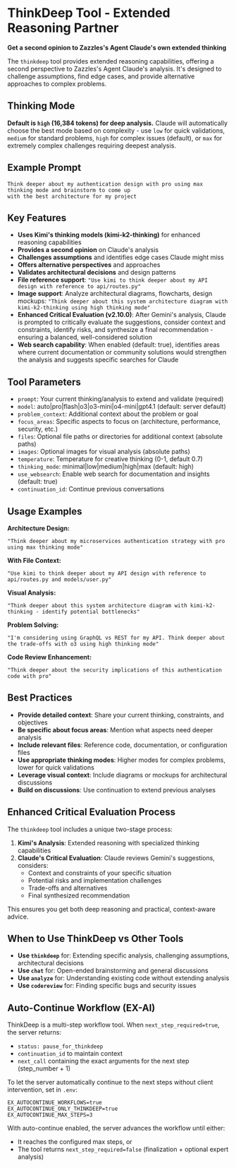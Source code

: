# ThinkDeep Tool - Extended Reasoning Partner

**Get a second opinion to Zazzles's Agent Claude's own extended thinking**

The `thinkdeep` tool provides extended reasoning capabilities, offering a second perspective to Zazzles's Agent Claude's analysis. It's designed to challenge assumptions, find edge cases, and provide alternative approaches to complex problems.

## Thinking Mode

**Default is `high` (16,384 tokens) for deep analysis.** Claude will automatically choose the best mode based on complexity - use `low` for quick validations, `medium` for standard problems, `high` for complex issues (default), or `max` for extremely complex challenges requiring deepest analysis.

## Example Prompt

```
Think deeper about my authentication design with pro using max thinking mode and brainstorm to come up
with the best architecture for my project
```

## Key Features

- **Uses Kimi's thinking models (kimi-k2-thinking)** for enhanced reasoning capabilities
- **Provides a second opinion** on Claude's analysis
- **Challenges assumptions** and identifies edge cases Claude might miss
- **Offers alternative perspectives** and approaches
- **Validates architectural decisions** and design patterns
- **File reference support**: `"Use kimi to think deeper about my API design with reference to api/routes.py"`
- **Image support**: Analyze architectural diagrams, flowcharts, design mockups: `"Think deeper about this system architecture diagram with kimi-k2-thinking using high thinking mode"`
- **Enhanced Critical Evaluation (v2.10.0)**: After Gemini's analysis, Claude is prompted to critically evaluate the suggestions, consider context and constraints, identify risks, and synthesize a final recommendation - ensuring a balanced, well-considered solution
- **Web search capability**: When enabled (default: true), identifies areas where current documentation or community solutions would strengthen the analysis and suggests specific searches for Claude

## Tool Parameters

- `prompt`: Your current thinking/analysis to extend and validate (required)
- `model`: auto|pro|flash|o3|o3-mini|o4-mini|gpt4.1 (default: server default)
- `problem_context`: Additional context about the problem or goal
- `focus_areas`: Specific aspects to focus on (architecture, performance, security, etc.)
- `files`: Optional file paths or directories for additional context (absolute paths)
- `images`: Optional images for visual analysis (absolute paths)
- `temperature`: Temperature for creative thinking (0-1, default 0.7)
- `thinking_mode`: minimal|low|medium|high|max (default: high)
- `use_websearch`: Enable web search for documentation and insights (default: true)
- `continuation_id`: Continue previous conversations

## Usage Examples

**Architecture Design:**
```
"Think deeper about my microservices authentication strategy with pro using max thinking mode"
```

**With File Context:**
```
"Use kimi to think deeper about my API design with reference to api/routes.py and models/user.py"
```

**Visual Analysis:**
```
"Think deeper about this system architecture diagram with kimi-k2-thinking - identify potential bottlenecks"
```

**Problem Solving:**
```
"I'm considering using GraphQL vs REST for my API. Think deeper about the trade-offs with o3 using high thinking mode"
```

**Code Review Enhancement:**
```
"Think deeper about the security implications of this authentication code with pro"
```

## Best Practices

- **Provide detailed context**: Share your current thinking, constraints, and objectives
- **Be specific about focus areas**: Mention what aspects need deeper analysis
- **Include relevant files**: Reference code, documentation, or configuration files
- **Use appropriate thinking modes**: Higher modes for complex problems, lower for quick validations
- **Leverage visual context**: Include diagrams or mockups for architectural discussions
- **Build on discussions**: Use continuation to extend previous analyses

## Enhanced Critical Evaluation Process

The `thinkdeep` tool includes a unique two-stage process:

1. **Kimi's Analysis**: Extended reasoning with specialized thinking capabilities
2. **Claude's Critical Evaluation**: Claude reviews Gemini's suggestions, considers:
   - Context and constraints of your specific situation
   - Potential risks and implementation challenges
   - Trade-offs and alternatives
   - Final synthesized recommendation

This ensures you get both deep reasoning and practical, context-aware advice.

## When to Use ThinkDeep vs Other Tools

- **Use `thinkdeep`** for: Extending specific analysis, challenging assumptions, architectural decisions
- **Use `chat`** for: Open-ended brainstorming and general discussions
- **Use `analyze`** for: Understanding existing code without extending analysis
- **Use `codereview`** for: Finding specific bugs and security issues

## Auto-Continue Workflow (EX-AI)

ThinkDeep is a multi-step workflow tool. When `next_step_required=true`, the server returns:
- `status: pause_for_thinkdeep`
- `continuation_id` to maintain context
- `next_call` containing the exact arguments for the next step (step_number + 1)

To let the server automatically continue to the next steps without client intervention, set in `.env`:

```env
EX_AUTOCONTINUE_WORKFLOWS=true
EX_AUTOCONTINUE_ONLY_THINKDEEP=true
EX_AUTOCONTINUE_MAX_STEPS=3
```

With auto-continue enabled, the server advances the workflow until either:
- It reaches the configured max steps, or
- The tool returns `next_step_required=false` (finalization + optional expert analysis)
